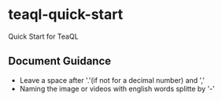 # teaql-quick-start
Quick Start for TeaQL


## Document Guidance

* Leave a space after '.'(if not for a decimal number) and ','
* Naming the image or videos with english words splitte by '-'

